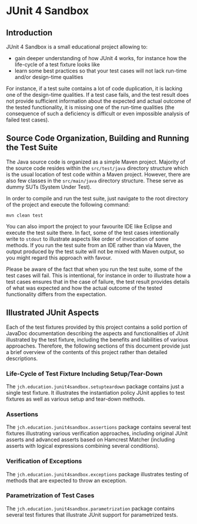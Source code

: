 # JUnit 4 Sandbox

## Introduction

JUnit 4 Sandbox is a small educational project allowing to:
- gain deeper understanding of how JUnit 4 works, for instance how the life-cycle of a test fixture looks like
- learn some best practices so that your test cases will not lack run-time and/or design-time qualities

For instance, if a test suite contains a lot of code duplication, it is lacking one of the design-time qualities. If a test case fails, and the test result does not provide sufficient information about the expected and actual outcome of the tested functionality, it is missing one of the run-time qualities (the consequence of such a deficiency is difficult or even impossible analysis of failed test cases).


## Source Code Organization, Building and Running the Test Suite
The Java source code is organized as a simple Maven project. Majority of the source code resides within the `src/test/java` directory structure which is the usual location of test code within a Maven project. However, there are also few classes in the `src/main/java` directory structure. These serve as dummy SUTs (System Under Test).

In order to compile and run the test suite, just navigate to the root directory of the project and execute the following command:

```
mvn clean test
```

You can also import the project to your favourite IDE like Eclipse and execute the test suite there. In fact, some of the test cases intentionally write to `stdout` to illustrate aspects like order of invocation of some methods. If you run the test suite from an IDE rather than via Maven, the output produced by the test suite will not be mixed with Maven output, so you might regard this approach with favour.

Please be aware of the fact that when you run the test suite, some of the test cases will fail. This is intentional, for instance in order to illustrate how a test cases ensures that in the case of failure, the test result provides details of what was expected and how the actual outcome of the tested functionality differs from the expectation.


## Illustrated JUnit Aspects
Each of the test fixtures provided by this project contains a solid portion of JavaDoc documentation describing the aspects and functionalities of JUnit illustrated by the test fixture, including the benefits and liabilities of various approaches. Therefore, the following sections of this document provide just a brief overview of the contents of this project rather than detailed descriptions.

### Life-Cycle of Test Fixture Including Setup/Tear-Down
The `jch.education.junit4sandbox.setupteardown` package contains just a single test fixture. It illustrates the instantiation policy JUnit applies to test fixtures as well as various setup and tear-down methods.

### Assertions
The `jch.education.junit4sandbox.assertions` package contains several test fixtures illustrating various verification approaches, including original JUnit asserts and advanced asserts based on Hamcrest Matcher (including asserts with logical expressions combining several conditions).

### Verification of Exceptions
The `jch.education.junit4sandbox.exceptions` package illustrates testing of methods that are expected to throw an exception.

### Parametrization of Test Cases
The `jch.education.junit4sandbox.parametrization` package contains several test fixtures that illustrate JUnit support for parametrized tests.

